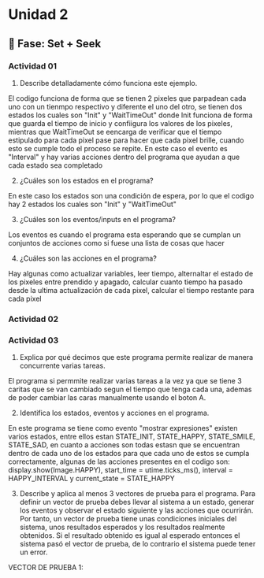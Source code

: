 # Unidad 2

## 🔎 Fase: Set + Seek

### Actividad 01 

1. Describe detalladamente cómo funciona este ejemplo.

El codigo funciona de forma que se tienen 2 pixeles que parpadean cada uno con un tienmpo respectivo y diferente el uno del otro, se tienen dos estados los cuales son "Init" y "WaitTimeOut" donde Init funciona de forma que guarda el tiempo de inicio y confiigura los valores de los pixeles, mientras que WaitTimeOut se eencarga de verificar que el tiempo estipulado para cada pixel pase para hacer que cada pixel brille, cuando esto se cumple todo el proceso se repite. En este caso el evento es "Interval" y hay varias acciones dentro del programa que ayudan a que cada estado sea completado

2. ¿Cuáles son los estados en el programa?

En este caso los estados son una condición de espera, por lo que el codigo hay 2 estados los cuales son "Init" y "WaitTimeOut" 

3. ¿Cuáles son los eventos/inputs en el programa?

Los eventos es cuando el programa esta esperando que se cumplan un conjuntos de acciones como si fuese una lista de cosas que hacer

4. ¿Cuáles son las acciones en el programa?

Hay algunas como actualizar variables, leer tiempo, alternaltar el estado de los pixeles entre prendido y apagado, calcular cuanto tiempo ha pasado desde la ultima actualización de cada pixel, calcular el tiempo restante para cada pixel 

### Actividad 02 


### Actividad 03 

1. Explica por qué decimos que este programa permite realizar de manera concurrente varias tareas.

El programa si permmite realizar varias tareas a la vez ya que se tiene 3 caritas que se van cambiado segun el tiempo que tenga cada una, ademas de poder cambiar las caras manualmente usando el boton A.

2. Identifica los estados, eventos y acciones en el programa.

En este programa se tiene como evento "mostrar expresiones" existen varios estados, entre ellos estan STATE_INIT, STATE_HAPPY, STATE_SMILE, STATE_SAD, en cuanto a acciones son todas estasn que se encuentran dentro de cada uno de los estados para que cada uno de estos se cumpla correctamente, algunas de las acciones presentes en el codigo son: display.show(Image.HAPPY), start_time = utime.ticks_ms(), interval = HAPPY_INTERVAL y current_state = STATE_HAPPY

3. Describe y aplica al menos 3 vectores de prueba para el programa. Para definir un vector de prueba debes llevar al sistema a un estado, generar los eventos y observar el estado siguiente y las acciones que ocurrirán. Por tanto, un vector de prueba tiene unas condiciones iniciales del sistema, unos resultados esperados y los resultados realmente obtenidos. Si el resultado obtenido es igual al esperado entonces el sistema pasó el vector de prueba, de lo contrario el sistema puede tener un error.

VECTOR DE PRUEBA 1:

